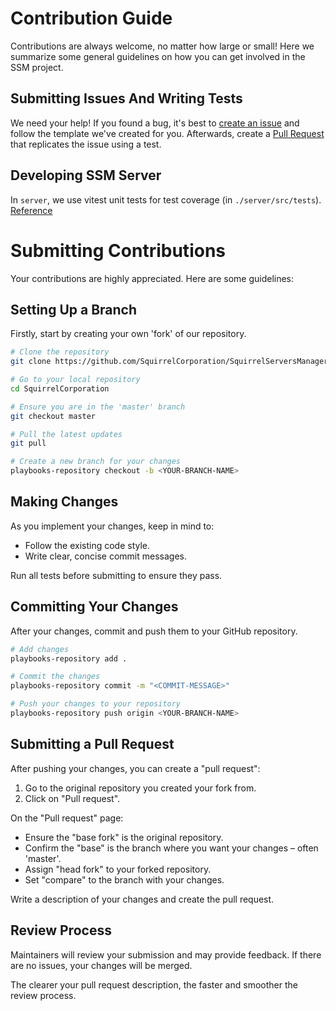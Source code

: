 # Contribution Guide

Contributions are always welcome, no matter how large or small! Here we summarize some general guidelines on how you can get involved in the SSM project.

## Submitting Issues And Writing Tests

We need your help! If you found a bug, it's best to [create an issue](https://github.com/SquirrelCorporation/SquirrelServersManager/issues) and follow the template we've created for you. Afterwards, create a [Pull Request](https://docs.github.com/en/pull-requests/collaborating-with-pull-requests/proposing-changes-to-your-work-with-pull-requests/creating-a-pull-request) that replicates the issue using a test.

## Developing SSM Server

In `server`, we use vitest unit tests for test coverage (in `./server/src/tests`).
[Reference](https://vitest.dev/)

# Submitting Contributions

Your contributions are highly appreciated. Here are some guidelines:

## Setting Up a Branch

Firstly, start by creating your own 'fork' of our repository.

```sh
# Clone the repository
git clone https://github.com/SquirrelCorporation/SquirrelServersManager.git

# Go to your local repository
cd SquirrelCorporation

# Ensure you are in the 'master' branch
git checkout master

# Pull the latest updates
git pull

# Create a new branch for your changes
playbooks-repository checkout -b <YOUR-BRANCH-NAME>
```

## Making Changes

As you implement your changes, keep in mind to:

- Follow the existing code style.
- Write clear, concise commit messages.

Run all tests before submitting to ensure they pass.

## Committing Your Changes

After your changes, commit and push them to your GitHub repository.

```sh
# Add changes
playbooks-repository add .

# Commit the changes
playbooks-repository commit -m "<COMMIT-MESSAGE>"

# Push your changes to your repository
playbooks-repository push origin <YOUR-BRANCH-NAME>
```

## Submitting a Pull Request

After pushing your changes, you can create a "pull request":

1. Go to the original repository you created your fork from.
2. Click on "Pull request".

On the "Pull request" page:

- Ensure the "base fork" is the original repository.
- Confirm the "base" is the branch where you want your changes – often 'master'.
- Assign "head fork" to your forked repository.
- Set "compare" to the branch with your changes.

Write a description of your changes and create the pull request.

## Review Process

Maintainers will review your submission and may provide feedback. If there are no issues, your changes will be merged.

The clearer your pull request description, the faster and smoother the review process.
